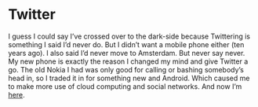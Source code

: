 <!--
  id: 418
  date: 2010-03-06T11:33:35
  modified: 2014-03-11T08:43:38
  slug: twitter
  type: post
  excerpt: <p>I guess I could say I&#8217;ve crossed over to the dark-side because Twittering is something I said I&#8217;d never do. But I didn&#8217;t want a mobile phone either (ten years ago). I also said I&#8217;d never move to Amsterdam. But never say never. My new phone is exactly the reason I changed my mind and [&hellip;]</p> 
  content: <p>I guess I could say I&#8217;ve crossed over to the dark-side because Twittering is something I said I&#8217;d never do. But I didn&#8217;t want a mobile phone either (ten years ago). I also said I&#8217;d never move to Amsterdam. But never say never. My new phone is exactly the reason I changed my mind and give Twitter a go. The old Nokia I had was only good for calling or bashing somebody&#8217;s head in, so I traded it in for something new and Android. Which caused me to make more use of cloud computing and social networks. And now I&#8217;m <a href="http://twitter.com/Sjeiti">here</a>.</p> 
  categories: rant
  tags: Twitter
-->

# Twitter

<p>I guess I could say I&#8217;ve crossed over to the dark-side because Twittering is something I said I&#8217;d never do. But I didn&#8217;t want a mobile phone either (ten years ago). I also said I&#8217;d never move to Amsterdam. But never say never. My new phone is exactly the reason I changed my mind and give Twitter a go. The old Nokia I had was only good for calling or bashing somebody&#8217;s head in, so I traded it in for something new and Android. Which caused me to make more use of cloud computing and social networks. And now I&#8217;m <a href="http://twitter.com/Sjeiti">here</a>.</p>


